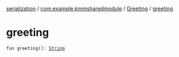 [serialization](../../index.md) / [com.example.kmmsharedmodule](../index.md) / [Greeting](index.md) / [greeting](./greeting.md)

# greeting

`fun greeting(): `[`String`](https://kotlinlang.org/api/latest/jvm/stdlib/kotlin/-string/index.html)